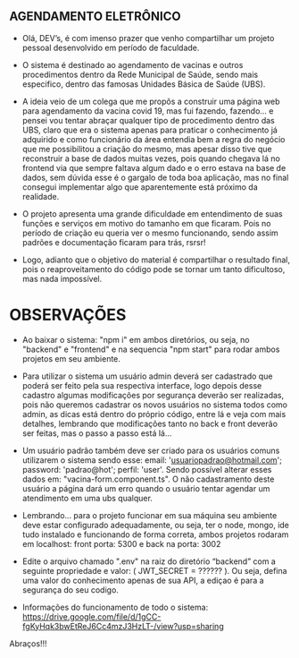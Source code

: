 ## AGENDAMENTO ELETRÔNICO

- Olá, DEV’s, é com imenso prazer que venho compartilhar um projeto pessoal desenvolvido em período de faculdade.

- O sistema é destinado ao agendamento de vacinas e outros procedimentos dentro da Rede Municipal de Saúde, sendo mais especifico, dentro das famosas Unidades Básica de Saúde (UBS).

- A ideia veio de um colega que me propôs a construir uma página web para agendamento da vacina covid 19, mas fui fazendo, fazendo... e pensei vou tentar abraçar qualquer tipo de procedimento dentro das UBS, claro que era o sistema apenas para praticar o conhecimento já adquirido e como funcionário da área entendia bem a regra do negócio que me possibilitou a criação do mesmo, mas apesar disso tive que reconstruir a base de dados muitas vezes, pois quando chegava lá no frontend via que sempre faltava algum dado e o erro estava na base de dados, sem dúvida esse é o gargalo de toda boa aplicação, mas no final consegui implementar algo que aparentemente está próximo da realidade.

- O projeto apresenta uma grande dificuldade em entendimento de suas funções e serviços em motivo do tamanho em que ficaram. Pois no período de criação eu queria ver o mesmo funcionando, sendo assim padrões e documentação ficaram para trás, rsrsr!

- Logo, adianto que o objetivo do material é compartilhar o resultado final, pois o reaproveitamento do código pode se tornar um tanto dificultoso, mas nada impossível.

# OBSERVAÇÕES

- Ao baixar o sistema: "npm i" em ambos diretórios, ou seja, no "backend" e "frontend" e na sequencia "npm start" para rodar ambos projetos em seu ambiente.

- Para utilizar o sistema um usuário admin deverá ser cadastrado que poderá ser feito pela sua respectiva interface, logo depois desse cadastro algumas modificações por segurança deverão ser realizadas, pois não queremos cadastrar os novos usuários no sistema todos como admin, as dicas está dentro do próprio código, entre lá e veja com mais detalhes, lembrando que modificações tanto no back e front deverão ser feitas, mas o passo a passo está lá...

- Um usuário padrão também deve ser criado para os usuários comuns utilizarem o sistema sendo esse: email: 'usuariopadrao@hotmail.com'; password: 'padrao@hot'; perfil: 'user'. Sendo possível alterar esses dados em: "vacina-form.component.ts". O não cadastramento deste usuário a página dará um erro quando o usuário tentar agendar um atendimento em uma ubs qualquer.

- Lembrando... para o projeto funcionar em sua máquina seu ambiente deve estar configurado adequadamente, ou seja, ter o node, mongo, ide tudo instalado e funcionando de forma correta, ambos projetos rodaram em localhost: front porta: 5300 e back na porta: 3002

- Edite o arquivo chamado ".env" na raiz do diretório “backend” com a seguinte propriedade e valor: ( JWT_SECRET = ?????? ). Ou seja, defina uma valor do conhecimento apenas de sua API, a ediçao é para a segurança do seu codigo. 


- Informações do funcionamento de todo o sistema: https://drive.google.com/file/d/1gCC-fgKyHqk3bwEtReJ6Cc4mzJ3HzLT-/view?usp=sharing


Abraços!!!

